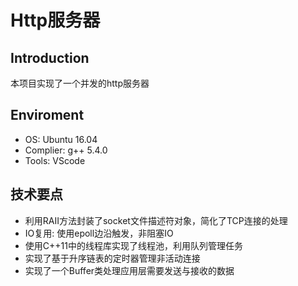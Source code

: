 # Http服务器

## Introduction

本项目实现了一个并发的http服务器

## Enviroment

- OS: Ubuntu 16.04
- Complier: g++ 5.4.0
- Tools: VScode 

## 技术要点

* 利用RAII方法封装了socket文件描述符对象，简化了TCP连接的处理
* IO复用: 使用epoll边沿触发，非阻塞IO
* 使用C++11中的线程库实现了线程池，利用队列管理任务
* 实现了基于升序链表的定时器管理非活动连接
* 实现了一个Buffer类处理应用层需要发送与接收的数据

